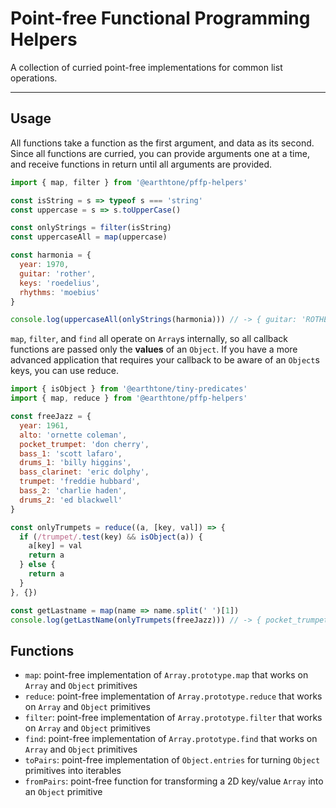 # Point-free Functional Programming Helpers

A collection of curried point-free implementations for common list operations.

---

## Usage

All functions take a function as the first argument, and data as its second. Since all functions are curried, you can provide arguments one at a time, and receive functions in return until all arguments are provided.

```js
import { map, filter } from '@earthtone/pffp-helpers'

const isString = s => typeof s === 'string'
const uppercase = s => s.toUpperCase()

const onlyStrings = filter(isString)
const uppercaseAll = map(uppercase)

const harmonia = {
  year: 1970,
  guitar: 'rother',
  keys: 'roedelius',
  rhythms: 'moebius'
}

console.log(uppercaseAll(onlyStrings(harmonia))) // -> { guitar: 'ROTHER', keys: 'ROEDELIUS', rhythms: 'MOEBIUS' }
```

`map`, `filter`, and `find` all operate on `Array`s internally, so all callback functions are passed only the **values** of an `Object`. If you have a more advanced application that requires your callback to be aware of an `Object`s keys, you can use reduce.

```js
import { isObject } from '@earthtone/tiny-predicates'
import { map, reduce } from '@earthtone/pffp-helpers'

const freeJazz = {
  year: 1961,
  alto: 'ornette coleman',
  pocket_trumpet: 'don cherry',
  bass_1: 'scott lafaro',
  drums_1: 'billy higgins',
  bass_clarinet: 'eric dolphy',
  trumpet: 'freddie hubbard',
  bass_2: 'charlie haden',
  drums_2: 'ed blackwell'
}

const onlyTrumpets = reduce((a, [key, val]) => {
  if (/trumpet/.test(key) && isObject(a)) {
    a[key] = val
    return a
  } else {
    return a
  }
}, {})

const getLastname = map(name => name.split(' ')[1])
console.log(getLastName(onlyTrumpets(freeJazz))) // -> { pocket_trumpet: 'cherry', trumpet: 'hubbard' }
```

## Functions

- `map`: point-free implementation of `Array.prototype.map` that works on `Array` and `Object` primitives
- `reduce`: point-free implementation of `Array.prototype.reduce` that works on `Array` and `Object` primitives
- `filter`: point-free implementation of `Array.prototype.filter` that works on `Array` and `Object` primitives
- `find`: point-free implementation of `Array.prototype.find` that works on `Array` and `Object` primitives
- `toPairs`: point-free implementation of `Object.entries` for turning `Object` primitives into iterables
- `fromPairs`: point-free function for transforming a 2D key/value `Array` into an `Object` primitive

